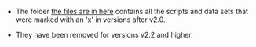 - The folder [the files are in here](https://github.com/nickpoison/astsa/tree/master/xBox/the%20files%20are%20in%20here) contains all the scripts and data sets that were marked with an 'x' in versions after v2.0.

- They have been removed for versions v2.2 and higher.
